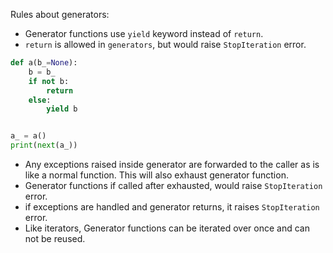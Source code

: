 Rules about generators:

- Generator functions use `yield` keyword instead of `return`.
- `return` is allowed in `generators`, but would raise `StopIteration` error.

```python
def a(b_=None):
    b = b_
    if not b:
        return
    else:
        yield b


a_ = a()
print(next(a_))
```

- Any exceptions raised inside generator are forwarded to the caller as is like a normal function. This will also exhaust generator function.
- Generator functions if called after exhausted, would raise `StopIteration` error.
- if exceptions are handled and generator returns, it raises `StopIteration` error.
- Like iterators, Generator functions can be iterated over once and can not be reused.
